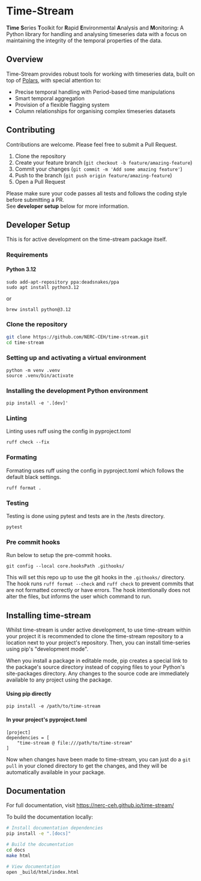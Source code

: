 # Time-Stream
**Time** **S**eries **T**oolkit for **R**apid **E**nvironmental **A**nalysis and **M**onitoring: A Python library 
for handling and analysing timeseries data with a focus on maintaining the integrity of the temporal properties of the 
data. 

## Overview

Time-Stream provides robust tools for working with timeseries data, built on top of [Polars](https://pola.rs/), 
with special attention to:

- Precise temporal handling with Period-based time manipulations
- Smart temporal aggregation
- Provision of a flexible flagging system
- Column relationships for organising complex timeseries datasets

## Contributing

Contributions are welcome. Please feel free to submit a Pull Request.

1. Clone the repository
2. Create your feature branch (`git checkout -b feature/amazing-feature`)
3. Commit your changes (`git commit -m 'Add some amazing feature'`)
4. Push to the branch (`git push origin feature/amazing-feature`)
5. Open a Pull Request

Please make sure your code passes all tests and follows the coding style before submitting a PR.  
See **developer setup** below for more information.

## Developer Setup

This is for active development on the time-stream package itself. 

### Requirements

#### Python 3.12
```commandline
sudo add-apt-repository ppa:deadsnakes/ppa
sudo apt install python3.12
```
or
```commandline
brew install python@3.12
```


### Clone the repository

```bash
git clone https://github.com/NERC-CEH/time-stream.git
cd time-stream
```

### Setting up and activating a virtual environment

```commandline
python -m venv .venv
source .venv/bin/activate
```

### Installing the development Python environment

```commandline
pip install -e '.[dev]'
```

### Linting
Linting uses ruff using the config in pyproject.toml
```
ruff check --fix
```

### Formating
Formating uses ruff using the config in pyproject.toml which follows the default black settings.
```
ruff format .
```

### Testing
Testing is done using pytest and tests are in the /tests directory.
```
pytest
```

### Pre commit hooks
Run below to setup the pre-commit hooks.
```
git config --local core.hooksPath .githooks/
```
This will set this repo up to use the git hooks in the `.githooks/` directory. 
The hook runs `ruff format --check` and `ruff check` to prevent commits that are not formatted correctly or have errors. 
The hook intentionally does not alter the files, but informs the user which command to run.

## Installing time-stream

Whilst time-stream is under active development, to use time-stream within your project it is recommended to clone the 
time-stream repository to a location next to your project's repository. Then, you can install time-series using pip's
"development mode". 

When you install a package in editable mode, pip creates a special link to the package's source directory 
instead of copying files to your Python's site-packages directory. Any changes to the source code are immediately 
available to any project using the package.

#### Using pip directly
```commandline
pip install -e /path/to/time-stream
```

#### In your project's pyproject.toml
```commandline
[project]
dependencies = [
    "time-stream @ file:///path/to/time-stream"
]
```

Now when changes have been made to time-stream, you can just do a `git pull` in your cloned directory to get the 
changes, and they will be automatically available in your package. 

## Documentation

For full documentation, visit https://nerc-ceh.github.io/time-stream/

To build the documentation locally:

```bash
# Install documentation dependencies
pip install -e ".[docs]"

# Build the documentation
cd docs
make html

# View documentation
open _build/html/index.html
```
